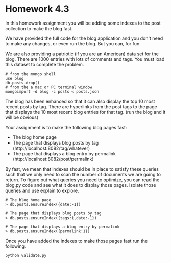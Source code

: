 Homework 4.3
=====

In this homework assignment you will be adding some indexes to the post collection to make the blog fast.

We have provided the full code for the blog application and you don't need to make any changes, or even run the blog. But you can, for fun.

We are also providing a patriotic (if you are an American) data set for the blog. There are 1000 entries with lots of comments and tags. You must load this dataset to complete the problem.
```
# from the mongo shell
use blog
db.posts.drop()
# from the a mac or PC terminal window
mongoimport -d blog -c posts < posts.json
```

The blog has been enhanced so that it can also display the top 10 most recent posts by tag. There are hyperlinks from the post tags to the page that displays the 10 most recent blog entries for that tag. (run the blog and it will be obvious)

Your assignment is to make the following blog pages fast:
<ul>
<li> The blog home page </li>
<li> The page that displays blog posts by tag (http://localhost:8082/tag/whatever)</li>
<li> The page that displays a blog entry by permalink (http://localhost:8082/post/permalink)</li>
</ul>

By fast, we mean that indexes should be in place to satisfy these queries such that we only need to scan the number of documents we are going to return.
To figure out what queries you need to optimize, you can read the blog.py code and see what it does to display those pages. Isolate those queries and use explain to explore.

```
# The blog home page
> db.posts.ensureIndex({date:-1})

# The page that displays blog posts by tag
> db.posts.ensureIndex({tags:1,date:-1})

# The page that displays a blog entry by permalink
> db.posts.ensureIndex({permalink:1})
```

Once you have added the indexes to make those pages fast run the following.
```
python validate.py
```
